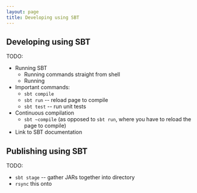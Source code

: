 ```yaml
---
layout: page
title: Developing using SBT
---
```


## Developing using SBT

TODO:

 - Running SBT
    - Running commands straight from shell
    - Running
 - Important commands:
    - `sbt compile`
    - `sbt run` -- reload page to compile
    - `sbt test` -- run unit tests
 - Continuous compilation
    - `sbt ~compile`
      (as opposed to `sbt run`, where you have to reload the page to compile)
 - Link to SBT documentation

## Publishing using SBT

TODO:

 - `sbt stage` -- gather JARs together into directory
 - `rsync` this onto
